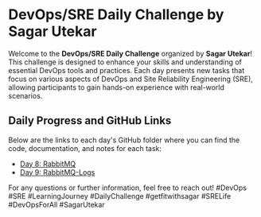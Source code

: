 # DevOps/SRE Daily Challenge by Sagar Utekar
Welcome to the **DevOps/SRE Daily Challenge** organized by **Sagar Utekar**! This challenge is designed to enhance your skills and understanding of essential DevOps tools and practices. Each day presents new tasks that focus on various aspects of DevOps and Site Reliability Engineering (SRE), allowing participants to gain hands-on experience with real-world scenarios.

## Daily Progress and GitHub Links
Below are the links to each day's GitHub folder where you can find the code, documentation, and notes for each task:  

- [Day 8: RabbitMQ](https://github.com/prath-void/devops-sre-challenge/tree/master/8-RabbitMQ)
- [Day 9: RabbitMQ-Logs](https://github.com/prath-void/devops-sre-challenge/tree/master/9-RabbitMQ-logs)

For any questions or further information, feel free to reach out!
#DevOps #SRE #LearningJourney #DailyChallenge #getfitwithsagar #SRELife #DevOpsForAll #SagarUtekar
